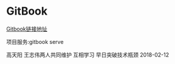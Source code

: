# GitBook

[Gitbook链接地址](https://mitudegaoyang.gitbooks.io/mybook/content/)

项目服务:gitbook serve

高天阳 王志伟两人共同维护 互相学习 早日突破技术瓶颈  2018-02-12
